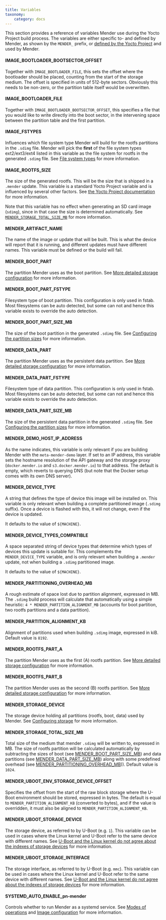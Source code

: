 ```yaml
---
title: Variables
taxonomy:
    category: docs
---
```


This section provides a reference of variables Mender use during the Yocto Project build process.
The variables are either specific to- and defined by Mender, as shown by the `MENDER_` prefix, or [defined by the Yocto Project](http://www.yoctoproject.org/docs/2.2/ref-manual/ref-manual.html?target=_blank#ref-variables-glos) and used by Mender.


#### IMAGE_BOOTLOADER_BOOTSECTOR_OFFSET

Together with `IMAGE_BOOTLOADER_FILE`, this sets the offset where the bootloader should be placed, counting from the start of the storage medium. The offset is specified in units of 512-byte sectors. Obviously this needs to be non-zero, or the partition table itself would be overwritten.


#### IMAGE_BOOTLOADER_FILE

Together with `IMAGE_BOOTLOADER_BOOTSECTOR_OFFSET`, this specifies a file that you would like to write directly into the boot sector, in the intervening space between the partition table and the first partition.


#### IMAGE_FSTYPES

Influences which file system type Mender will build for the rootfs partitions in the `.sdimg` file. Mender will pick the **first** of the file system types ext2/ext3/ext4 listed in this variable as the file system for rootfs in the generated `.sdimg` file. See [File system types](../../devices/partition-layout#file-system-types) for more information.


#### IMAGE_ROOTFS_SIZE

The size of the generated rootfs. This will be the size that is shipped in a `.mender` update. This variable is a standard Yocto Project variable and is influenced by several other factors. See [the Yocto Project documentation](http://www.yoctoproject.org/docs/2.2/ref-manual/ref-manual.html?target=_blank#var-IMAGE_ROOTFS_SIZE) for more information.

Note that this variable has no effect when generating an SD card image (`sdimg`), since in that case the size is determined automatically. See  [`MENDER_STORAGE_TOTAL_SIZE_MB`](#mender_storage_total_size_mb) for more information.


#### MENDER_ARTIFACT_NAME

The name of the image or update that will be built. This is what the device will report that it is running, and different updates must have different names. This variable must be defined or the build will fail.


#### MENDER_BOOT_PART

The partition Mender uses as the boot partition. See [More detailed storage configuration](../../devices/partition-layout#more-detailed-storage-configuration) for more information.


#### MENDER_BOOT_PART_FSTYPE

Filesystem type of boot partition. This configuration is only used in
fstab. Most filesystems can be auto detected, but some can not and hence this
variable exists to override the auto detection.


#### MENDER_BOOT_PART_SIZE_MB

The size of the boot partition in the generated `.sdimg` file. See [Configuring the partition sizes](../../devices/partition-layout#configuring-the-partition-sizes) for more information.


#### MENDER_DATA_PART

The partition Mender uses as the persistent data partition. See [More detailed storage configuration](../../devices/partition-layout#more-detailed-storage-configuration) for more information.


#### MENDER_DATA_PART_FSTYPE

Filesystem type of data partition. This configuration is only used in
fstab. Most filesystems can be auto detected, but some can not and hence this
variable exists to override the auto detection.


#### MENDER_DATA_PART_SIZE_MB

The size of the persistent data partition in the generated `.sdimg` file. See [Configuring the partition sizes](../../devices/partition-layout#configuring-the-partition-sizes) for more information.


#### MENDER_DEMO_HOST_IP_ADDRESS

As the name indicates, this variable is only relevant if you are building Mender with the `meta-mender-demo` layer. If set to an IP address, this variable sets the hostname resolution of the API gateway and the storage proxy (`docker.mender.io` and `s3.docker.mender.io`) to that address. The default is empty, which reverts to querying DNS (but note that the Docker setup comes with its own DNS server).


#### MENDER_DEVICE_TYPE

A string that defines the type of device this image will be installed on. This variable is only relevant when building a complete partitioned image (`.sdimg` suffix). Once a device is flashed with this, it will not change, even if the device is updated.

It defaults to the value of `${MACHINE}`.


#### MENDER_DEVICE_TYPES_COMPATIBLE

A space separated string of device types that determine which types of devices this update is suitable for. This complements the `MENDER_DEVICE_TYPE` variable, and is only relevant when building a `.mender` update, not when building a `.sdimg` partitioned image.

It defaults to the value of `${MACHINE}`.


#### MENDER_PARTITIONING_OVERHEAD_MB

A rough estimate of space lost due to partition alignment, expressed in MB. The
`.sdimg` build process will calculate that automatically using a simple
heuristic: `4 * MENDER_PARTITION_ALIGNMENT_MB` (accounts for boot partition, two
rootfs partitions and a data partition).


#### MENDER_PARTITION_ALIGNMENT_KB

Alignment of partitions used when building `.sdimg` image, expressed in kiB.
Default value is `8192`.


#### MENDER_ROOTFS_PART_A

The partition Mender uses as the first (A) rootfs partition. See [More detailed storage configuration](../../devices/partition-layout#more-detailed-storage-configuration) for more information.


#### MENDER_ROOTFS_PART_B

The partition Mender uses as the second (B) rootfs partition. See [More detailed storage configuration](../../devices/partition-layout#more-detailed-storage-configuration) for more information.


#### MENDER_STORAGE_DEVICE

The storage device holding all partitions (rootfs, boot, data) used by Mender. See [Configuring storage](../../devices/partition-layout#configuring-storage) for more information.


#### MENDER_STORAGE_TOTAL_SIZE_MB

Total size of the medium that mender `.sdimg` will be written to, expressed in
MB. The size of rootfs partition will be calculated automatically by subtracting
the sizes of boot (see [MENDER_BOOT_PART_SIZE_MB](#mender_boot_part_size_mb))
and data partitions (see [MENDER_DATA_PART_SIZE_MB](#mender_data_part_size_mb))
along with some predefined overhead
(see [MENDER_PARTITIONING_OVERHEAD_MB](#mender_partitioning_overhead_mb))).
Default value is `1024`.


#### MENDER_UBOOT_ENV_STORAGE_DEVICE_OFFSET

Specifies the offset from the start of the raw block storage where the U-Boot
environment should be stored, expressed in bytes. The default is equal to
`MENDER_PARTITION_ALIGNMENT_KB` (converted to bytes), and if the value is
overridden, it must also be aligned to `MENDER_PARTITION_ALIGNMENT_KB`.


#### MENDER_UBOOT_STORAGE_DEVICE

The storage device, as referred to by U-Boot (e.g. `1`). This variable can be used in cases where the Linux kernel and U-Boot refer to the same device with different names. See [U-Boot and the Linux kernel do not agree about the indexes of storage devices](../../troubleshooting/yocto-project-build#u-boot-and-the-linux-kernel-do-not-agree-about-the-indexes-of-st) for more information.


#### MENDER_UBOOT_STORAGE_INTERFACE

The storage interface, as referred to by U-Boot (e.g. `mmc`). This variable can be used in cases where the Linux kernel and U-Boot refer to the same device with different names. See [U-Boot and the Linux kernel do not agree about the indexes of storage devices](../../troubleshooting/yocto-project-build#u-boot-and-the-linux-kernel-do-not-agree-about-the-indexes-of-st) for more information.


#### SYSTEMD_AUTO_ENABLE_pn-mender

Controls whether to run Mender as a systemd service. See [Modes of operations](../../architecture/overview#modes-of-operation) and [Image configuration](../../artifacts/image-configuration) for more information.
